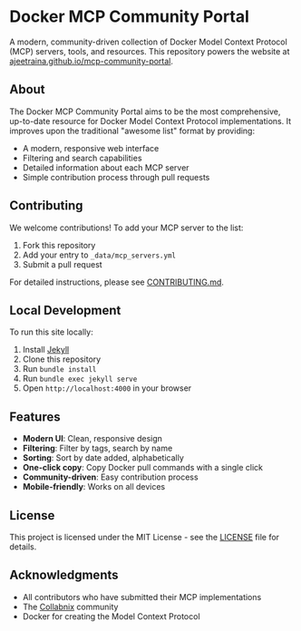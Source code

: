 # Docker MCP Community Portal

A modern, community-driven collection of Docker Model Context Protocol (MCP) servers, tools, and resources. This repository powers the website at [ajeetraina.github.io/mcp-community-portal](https://ajeetraina.github.io/mcp-community-portal).

## About

The Docker MCP Community Portal aims to be the most comprehensive, up-to-date resource for Docker Model Context Protocol implementations. It improves upon the traditional "awesome list" format by providing:

- A modern, responsive web interface
- Filtering and search capabilities
- Detailed information about each MCP server
- Simple contribution process through pull requests

## Contributing

We welcome contributions! To add your MCP server to the list:

1. Fork this repository
2. Add your entry to `_data/mcp_servers.yml`
3. Submit a pull request

For detailed instructions, please see [CONTRIBUTING.md](CONTRIBUTING.md).

## Local Development

To run this site locally:

1. Install [Jekyll](https://jekyllrb.com/docs/installation/)
2. Clone this repository
3. Run `bundle install`
4. Run `bundle exec jekyll serve`
5. Open `http://localhost:4000` in your browser

## Features

- **Modern UI**: Clean, responsive design
- **Filtering**: Filter by tags, search by name
- **Sorting**: Sort by date added, alphabetically
- **One-click copy**: Copy Docker pull commands with a single click
- **Community-driven**: Easy contribution process
- **Mobile-friendly**: Works on all devices

## License

This project is licensed under the MIT License - see the [LICENSE](LICENSE) file for details.

## Acknowledgments

- All contributors who have submitted their MCP implementations
- The [Collabnix](https://collabnix.com) community
- Docker for creating the Model Context Protocol
